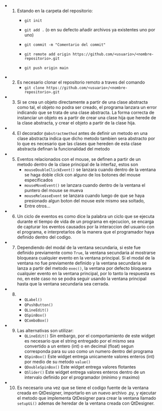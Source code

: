 -   1. Estando en la carpeta del repositorio:
        - ``git init``
        - ``git add .`` (o en su defecto añadir archivos ya existentes uno por uno)
        - ``git commit -m "Comentario del commit"``
        - ``git remote add origin https://github.com/<usuario>/<nombre-repositorio>.git``

        - ``git push origin main``

-   2. Es necesario clonar el repositorio remoto a traves del comando
        - ``git clone https://github.com/<usuario>/<nombre-repositorio>.git``

-   3. Si se crea un objeto directamente a partir de una clase abstracta como tal, el objeto no podra ser creado, el programa lanzara un error indicando que se trata de una clase abstracta. La forma correcta de instanciar un objeto es a partir de crear una clase hija que herede de la clase abstracta, y crear el objeto a partir de la clase hija.
-   4. El decorador ``@abstractmethod`` antes de definir un metodo en una clase abstracta indica que dicho metodo tambien sera abstracto por lo que es necesario que las clases que hereden de esta clase abstracta definan la funcionalidad del metodo
-   5. Eventos relacionados con el mouse, se definen a partir de un metodo dentro de la clase principal de la interfaz, estos son
        - ``mouseDoubleClickEvent()`` se lanzara cuando dentro de la ventana se haga doble click con alguno de los botones del mouse especificados
        - ``mouseMoveEvent()`` se lanzara cuando dentro de la ventana el puntero del mouse se mueva
        - ``mouseReleaseEvent`` se lanzara cuando luego de que se haya presionado algun boton del mouse este mismo sea soltado,
        - Entre otros...
-   6. Un ciclo de eventos es como dice la palabra un ciclo que se ejecuta durante el tiempo de vida de un programa en ejecucion, se encarga de capturar los eventos causados por la interaccion del usuario con el programa, e interpretarlos de la manera que el programador haya definido dentro del codigo.
-   7. Dependiendo del modal de la ventana secundaria, si este fue definido previamente como ``True``, la ventana secundaria al mostrarse bloqueara cualquier evento en la ventana principal. Si el modal de la ventana no fue previamente definido y la ventana secundaria se lanza a partir del metodo ``exec()``, la ventana por defecto bloqueara cualquier evento en la ventana principal, por lo tanto la respuesta es no, en este caso no se podra seguir usando la ventana principal hasta que la ventana secundaria sea cerrada.
-   8.
        -   ``QLabel()``
        -   ``QPushButton()``
        -   ``QLineEdit()``
        -   ``QSpinBox()``
        -   ``QComboBox()``
-   9. Las alternativas son utilizar:
        -   ``QLineEdit()`` Sin embargo, por el comportamiento de este widget es necesario que el string entregado por el mismo sea convertido a un entero (int) o en decimal (float) segun corresponda para su uso como un numero dentro del programa
        -   ``QSpinBox()`` Este widget entrega unicamente valores enteros (int) por medio de su metodo ``value()``
        -   ``QDoubleSpinBox()`` Este widget entrega valores flotantes
        -   ``QSlider()`` Este widget entrega valores enteros dentro de un intervalo definido por el programador (minimo y maximo)
-   10. Es necesario una vez que se tiene el codigo fuente de la ventana creada en QtDesigner, importarlo en un nuevo archivo .py, y ejecutar el metodo que implementa QtDesigner para crear la ventana llamado ``setupUi()`` ademas de heredar de la ventana creada con QtDesigner.
